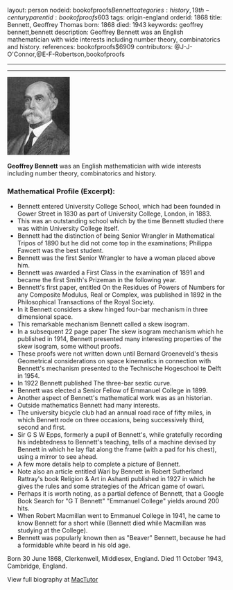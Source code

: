 layout: person
nodeid: bookofproofs$Bennett
categories: history,19th-century
parentid: bookofproofs$603
tags: origin-england
orderid: 1868
title: Bennett, Geoffrey Thomas
born: 1868
died: 1943
keywords: geoffrey bennett,bennett
description: Geoffrey Bennett was an English mathematician with wide interests including number theory, combinatorics and history.
references: bookofproofs$6909
contributors: @J-J-O'Connor,@E-F-Robertson,bookofproofs

---



---

![Bennett.jpg](https://github.com/bookofproofs/bookofproofs.github.io/blob/main/_sources/_assets/images/portraits/Bennett.jpg?raw=true)

**Geoffrey Bennett** was an English mathematician with wide interests including number theory, combinatorics and history.

### Mathematical Profile (Excerpt):
* Bennett  entered University College School, which had been founded in Gower Street in 1830 as part of University College, London, in 1883.
* This was an outstanding school which by the time Bennett studied there was within University College itself.
* Bennett had the distinction of being Senior Wrangler in Mathematical Tripos of 1890 but he did not come top in the examinations; Philippa Fawcett was the best student.
* Bennett was the first Senior Wrangler to have a woman placed above him.
* Bennett was awarded a First Class in the examination of 1891 and became the first Smith's Prizeman in the following year.
* Bennett's first paper, entitled On the Residues of Powers of Numbers for any Composite Modulus, Real or Complex, was published in 1892 in the Philosophical Transactions of the Royal Society.
* In it Bennett considers a skew hinged four-bar mechanism in three dimensional space.
* This remarkable mechanism Bennett called a skew isogram.
* In a subsequent 22 page paper The skew isogram mechanism which he published in 1914, Bennett presented many interesting properties of the skew isogram, some without proofs.
* These proofs were not written down until Bernard Groeneveld's thesis Geometrical considerations on space kinematics in connection with Bennett's mechanism presented to the Technische Hogeschool te Delft in 1954.
* In 1922 Bennett published The three-bar sextic curve.
* Bennett was elected a Senior Fellow of Emmanuel College in 1899.
* Another aspect of Bennett's mathematical work was as an historian.
* Outside mathematics Bennett had many interests.
* The university bicycle club had an annual road race of fifty miles, in which Bennett rode on three occasions, being successively third, second and first.
* Sir G S W Epps, formerly a pupil of Bennett's, while gratefully recording his indebtedness to Bennett's teaching, tells of a machine devised by Bennett in which he lay flat along the frame (with a pad for his chest), using a mirror to see ahead.
* A few more details help to complete a picture of Bennett.
* Note also an article entitled Wari by Bennett in Robert Sutherland Rattray's book Religion & Art in Ashanti published in 1927 in which he gives the rules and some strategies of the African game of owari.
* Perhaps it is worth noting, as a partial defence of Bennett, that a Google Book Search for "G T Bennett" "Emmanuel College" yields around 200 hits.
* When Robert Macmillan went to Emmanuel College in 1941, he came to know Bennett for a short while (Bennett died while Macmillan was studying at the College).
* Bennett was popularly known then as "Beaver" Bennett, because he had a formidable white beard in his old age.

Born 30 June 1868, Clerkenwell, Middlesex, England. Died 11 October 1943, Cambridge, England.

View full biography at [MacTutor](https://mathshistory.st-andrews.ac.uk/Biographies/Bennett/)
